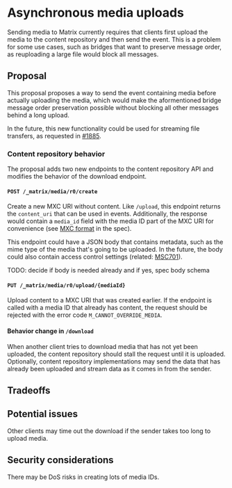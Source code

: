 # Asynchronous media uploads
Sending media to Matrix currently requires that clients first upload the media
to the content repository and then send the event. This is a problem for some
use cases, such as bridges that want to preserve message order, as reuploading
a large file would block all messages.

## Proposal
This proposal proposes a way to send the event containing media before actually
uploading the media, which would make the aformentioned bridge message order
preservation possible without blocking all other messages behind a long upload.

In the future, this new functionality could be used for streaming file
transfers, as requested in [#1885].

### Content repository behavior
The proposal adds two new endpoints to the content repository API and modifies
the behavior of the download endpoint.

#### `POST /_matrix/media/r0/create`
Create a new MXC URI without content. Like `/upload`, this endpoint returns the
`content_uri` that can be used in events. Additionally, the response would
contain a `media_id` field with the media ID part of the MXC URI for
convenience (see [MXC format] in the spec).

This endpoint could have a JSON body that contains metadata, such as the mime
type of the media that's going to be uploaded. In the future, the body could
also contain access control settings (related: [MSC701]).

TODO: decide if body is needed already and if yes, spec body schema

#### `PUT /_matrix/media/r0/upload/{mediaId}`
Upload content to a MXC URI that was created earlier. If the endpoint is called
with a media ID that already has content, the request should be rejected with
the error code `M_CANNOT_OVERRIDE_MEDIA`.

#### Behavior change in `/download`
When another client tries to download media that has not yet been uploaded, the
content repository should stall the request until it is uploaded. Optionally,
content repository implementations may send the data that has already been
uploaded and stream data as it comes in from the sender.

## Tradeoffs

## Potential issues
Other clients may time out the download if the sender takes too long to upload
media.

## Security considerations
There may be DoS risks in creating lots of media IDs.


[#1885]: https://github.com/matrix-org/matrix-doc/issues/1885
[MXC format]: https://matrix.org/docs/spec/client_server/latest#matrix-content-mxc-uris
[MSC701]: https://github.com/matrix-org/matrix-doc/issues/701
